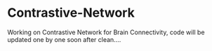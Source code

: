 # Contrastive-Network
Working on Contrastive Network for Brain Connectivity, code will be updated one by one soon after clean....

